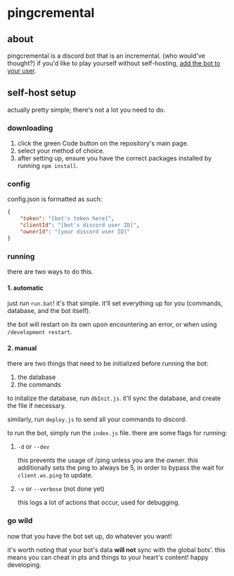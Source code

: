 # pingcremental

## about

pingcremental is a discord bot that is an incremental. (who would've thought?)
if you'd like to play yourself without self-hosting, [add the bot to your user](https://discord.com/oauth2/authorize?client_id=1360375772367290590).

## self-host setup

actually pretty simple; there's not a lot you need to do.

### downloading

1. click the green Code button on the repository's main page.
2. select your method of choice.
3. after setting up, ensure you have the correct packages installed by running `npm install`.

### config

config.json is formatted as such:

```json
{
    "token": "[bot's token here]",
    "clientId": "[bot's discord user ID]",
    "ownerId": "[your discord user ID]"
}
```

### running

there are two ways to do this.

#### 1. automatic

just run `run.bat`! it's that simple. it'll set everything up for you (commands, database, and the bot itself).

the bot will restart on its own upon encountering an error, or when using `/development restart`.

#### 2. manual

there are two things that need to be initialized before running the bot:

1. the database
2. the commands

to initalize the database, run `dbInit.js`. it'll sync the database, and create the file if necessary.

similarly, run `deploy.js` to send all your commands to discord.

to run the bot, simply run the `index.js` file. there are some flags for running:

1. `-d` or `--dev`

    this prevents the usage of /ping unless you are the owner.
    this additionally sets the ping to always be 5, in order to bypass the wait for `client.ws.ping` to update.

3. `-v` or `--verbose` (not done yet)

    this logs a lot of actions that occur, used for debugging.

### go wild

now that you have the bot set up, do whatever you want!

it's worth noting that your bot's data **will not** sync with the global bots'.
this means you can cheat in pts and things to your heart's content!
happy developing.
